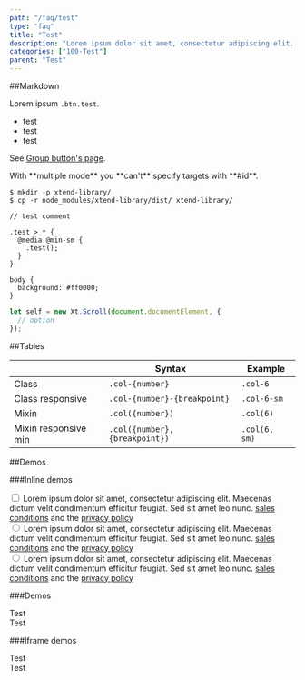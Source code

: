 ```yaml
---
path: "/faq/test"
type: "faq"
title: "Test"
description: "Lorem ipsum dolor sit amet, consectetur adipiscing elit. Nunc tempus laoreet leo sit amet iaculis."
categories: ["100-Test"]
parent: "Test"
---
```


##Markdown

Lorem ipsum `.btn.test`.

- test
- test
- test

See [Group button's page](/core/group/button).

<div class="alert">
  <div class="alert_content">
    With **multiple mode** you **can't** specify targets with **#id**.
  </div>
</div>

<script type="text/plain" class="language-markup">
  <a href="#" class="btn">
    <!-- content -->
  </a>
  
  <button type="button" class="btn">
    <!-- content -->
  </button>
</script>

```
$ mkdir -p xtend-library/
$ cp -r node_modules/xtend-library/dist/ xtend-library/
```

```less
// test comment

.test > * {
  @media @min-sm {
    .test();
  }
}

body {
  background: #ff0000;
}
```

```jsx
let self = new Xt.Scroll(document.documentElement, {
  // option
});
```

##Tables

<div class="table--scroll">

|                         | Syntax                                    | Example                       |
| ----------------------- | ----------------------------------------- | ----------------------------- |
| Class                   | `.col-{number}`                           | `.col-6`                      |
| Class responsive        | `.col-{number}-{breakpoint}`              | `.col-6-sm`                   |
| Mixin                   | `.col({number})`                          | `.col(6)`                     |
| Mixin responsive min    | `.col({number}, {breakpoint})`            | `.col(6, sm)`                 |

</div>

##Demos

###Inline demos

<demo>
  <div class="demo-inline">
    <div class="demo_item demo_preview" data-name="vanilla">
      <div class="demo_source demo_source--from" data-lang="language-markup">
        <div class="form-group">
          <input type="checkbox" class="unstyled" id="checkbox-block-unstyled">
          <label class="form-label" for="checkbox-block-unstyled"> Lorem ipsum dolor sit amet, consectetur adipiscing elit. Maecenas dictum velit condimentum efficitur feugiat. Sed sit amet leo nunc. <a href="#">sales conditions</a> and the <a href="#">privacy policy</a> </label>
        </div>
        <div class="form-group">
          <input type="radio" class="unstyled" id="radio-block-unstyled-0" name="radio-block-unstyled">
          <label class="form-label" for="radio-block-unstyled-0"> Lorem ipsum dolor sit amet, consectetur adipiscing elit. Maecenas dictum velit condimentum efficitur feugiat. Sed sit amet leo nunc. <a href="#">sales conditions</a> and the <a href="#">privacy policy</a> </label>
        </div>
        <div class="form-group">
          <input type="radio" class="unstyled" id="radio-block-unstyled-1" name="radio-block-unstyled">
          <label class="form-label" for="radio-block-unstyled-1"> Lorem ipsum dolor sit amet, consectetur adipiscing elit. Maecenas dictum velit condimentum efficitur feugiat. Sed sit amet leo nunc. <a href="#">sales conditions</a> and the <a href="#">privacy policy</a> </label>
        </div>
      </div>
    </div>
  </div>
</demo>

###Demos

<demo>
  <demovanilla src="demos/inline/demos/test/vanilla">
    <div class="demo_text">
      <div class="alert_content">
        Test
      </div>
    </div>
  </demovanilla>
  <demoreact src="demos/inline/demos/test/react">
    <div class="demo_text">
      <div class="alert_content">
        Test
      </div>
    </div>
  </demoreact>
</demo>

###Iframe demos

<demo>
  <div class="demo_item" data-iframe="iframe/demos/test/vanilla-iframe">
    <div class="demo_text">
      <div class="alert_content">
        Test
      </div>
    </div>
  </div>
  <div class="demo_item" data-iframe="iframe/demos/test/react-iframe">
    <div class="demo_text">
      <div class="alert_content">
        Test
      </div>
    </div>
  </div>
</demo>
